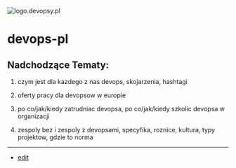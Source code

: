 ![logo.devopsy.pl](http://logo.devopsy.pl/1/cover.png)

# devops-pl


## Nadchodzące Tematy:

1. czym jest dla kazdego z nas devops, skojarzenia, hashtagi

2. oferty pracy dla devopsow w europie

3. po co/jak/kiedy zatrudniac devopsa, po co/jak/kiedy szkolic devopsa w organizacji

4. zespoly bez i zespoly z devopsami, specyfika, roznice, kultura, typy projektow, gdzie to norma

---
+ [edit](https://github.com/devopsy-pl/devopsy-pl/edit/main/README.md)
